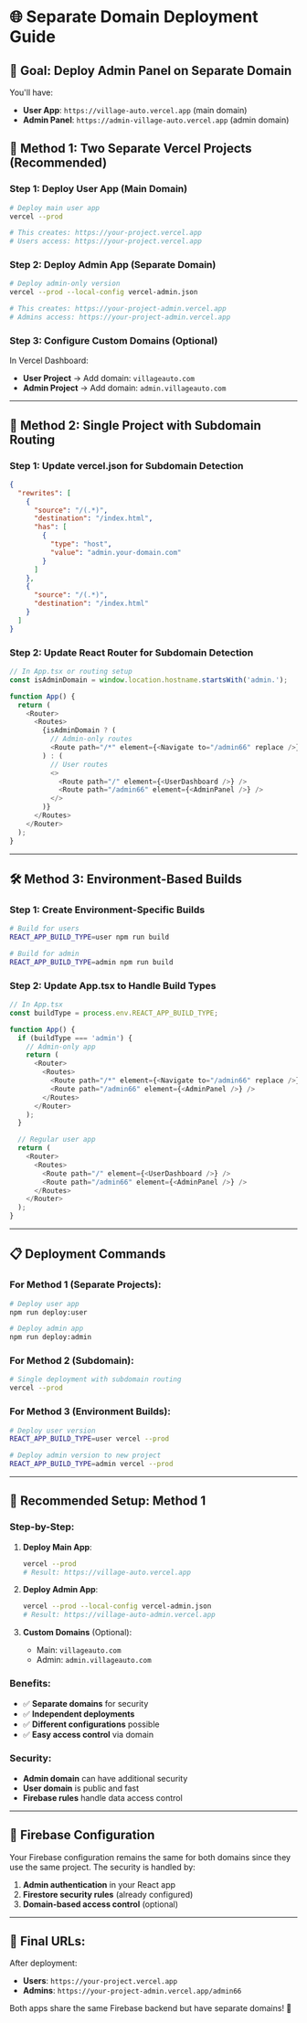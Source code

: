 # 🌐 Separate Domain Deployment Guide

## 🎯 Goal: Deploy Admin Panel on Separate Domain

You'll have:
- **User App**: `https://village-auto.vercel.app` (main domain)
- **Admin Panel**: `https://admin-village-auto.vercel.app` (admin domain)

## 🚀 Method 1: Two Separate Vercel Projects (Recommended)

### Step 1: Deploy User App (Main Domain)
```bash
# Deploy main user app
vercel --prod

# This creates: https://your-project.vercel.app
# Users access: https://your-project.vercel.app
```

### Step 2: Deploy Admin App (Separate Domain)
```bash
# Deploy admin-only version
vercel --prod --local-config vercel-admin.json

# This creates: https://your-project-admin.vercel.app
# Admins access: https://your-project-admin.vercel.app
```

### Step 3: Configure Custom Domains (Optional)
In Vercel Dashboard:
- **User Project** → Add domain: `villageauto.com`
- **Admin Project** → Add domain: `admin.villageauto.com`

---

## 🚀 Method 2: Single Project with Subdomain Routing

### Step 1: Update vercel.json for Subdomain Detection
```json
{
  "rewrites": [
    {
      "source": "/(.*)",
      "destination": "/index.html",
      "has": [
        {
          "type": "host",
          "value": "admin.your-domain.com"
        }
      ]
    },
    {
      "source": "/(.*)",
      "destination": "/index.html"
    }
  ]
}
```

### Step 2: Update React Router for Subdomain Detection
```typescript
// In App.tsx or routing setup
const isAdminDomain = window.location.hostname.startsWith('admin.');

function App() {
  return (
    <Router>
      <Routes>
        {isAdminDomain ? (
          // Admin-only routes
          <Route path="/*" element={<Navigate to="/admin66" replace />} />
        ) : (
          // User routes
          <>
            <Route path="/" element={<UserDashboard />} />
            <Route path="/admin66" element={<AdminPanel />} />
          </>
        )}
      </Routes>
    </Router>
  );
}
```

---

## 🛠️ Method 3: Environment-Based Builds

### Step 1: Create Environment-Specific Builds
```bash
# Build for users
REACT_APP_BUILD_TYPE=user npm run build

# Build for admin
REACT_APP_BUILD_TYPE=admin npm run build
```

### Step 2: Update App.tsx to Handle Build Types
```typescript
// In App.tsx
const buildType = process.env.REACT_APP_BUILD_TYPE;

function App() {
  if (buildType === 'admin') {
    // Admin-only app
    return (
      <Router>
        <Routes>
          <Route path="/*" element={<Navigate to="/admin66" replace />} />
          <Route path="/admin66" element={<AdminPanel />} />
        </Routes>
      </Router>
    );
  }

  // Regular user app
  return (
    <Router>
      <Routes>
        <Route path="/" element={<UserDashboard />} />
        <Route path="/admin66" element={<AdminPanel />} />
      </Routes>
    </Router>
  );
}
```

---

## 📋 Deployment Commands

### For Method 1 (Separate Projects):
```bash
# Deploy user app
npm run deploy:user

# Deploy admin app  
npm run deploy:admin
```

### For Method 2 (Subdomain):
```bash
# Single deployment with subdomain routing
vercel --prod
```

### For Method 3 (Environment Builds):
```bash
# Deploy user version
REACT_APP_BUILD_TYPE=user vercel --prod

# Deploy admin version to new project
REACT_APP_BUILD_TYPE=admin vercel --prod
```

---

## 🎯 Recommended Setup: Method 1

### Step-by-Step:

1. **Deploy Main App**:
   ```bash
   vercel --prod
   # Result: https://village-auto.vercel.app
   ```

2. **Deploy Admin App**:
   ```bash
   vercel --prod --local-config vercel-admin.json
   # Result: https://village-auto-admin.vercel.app
   ```

3. **Custom Domains** (Optional):
   - Main: `villageauto.com`
   - Admin: `admin.villageauto.com`

### Benefits:
- ✅ **Separate domains** for security
- ✅ **Independent deployments** 
- ✅ **Different configurations** possible
- ✅ **Easy access control** via domain

### Security:
- **Admin domain** can have additional security
- **User domain** is public and fast
- **Firebase rules** handle data access control

---

## 🔧 Firebase Configuration

Your Firebase configuration remains the same for both domains since they use the same project. The security is handled by:

1. **Admin authentication** in your React app
2. **Firestore security rules** (already configured)
3. **Domain-based access control** (optional)

---

## 🎉 Final URLs:

After deployment:
- **Users**: `https://your-project.vercel.app`
- **Admins**: `https://your-project-admin.vercel.app/admin66`

Both apps share the same Firebase backend but have separate domains! 🚀